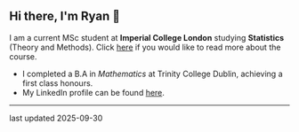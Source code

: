 ## Hi there, I'm Ryan 👋

I am a current MSc student at **Imperial College London** studying **Statistics** (Theory and Methods). 
Click [here](http://imperial.ac.uk/study/courses/postgraduate-taught/statistics/) if you would like to read more about the course.

- I completed a B.A in _Mathematics_ at Trinity College Dublin, achieving a first class honours.
- My LinkedIn profile can be found [here](https://www.linkedin.com/in/ryan-askin-17207a253/).
  
-----

last updated 2025-09-30
